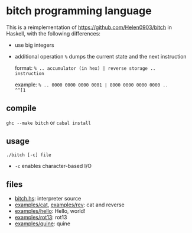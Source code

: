 # bitch programming language

This is a reimplementation of https://github.com/Helen0903/bitch in Haskell,
with the following differences:

* use big integers

* additional operation <code>%</code> dumps the current state and the next
  instruction

  format:
  <code>% .. accumulator (in hex) | reverse storage .. instruction</code>

  example:
  <code>% .. 0000 0000 0000 0001 | 8000 0000 0000 0000 .. ^^[1</code>

## compile

<code>ghc --make bitch</code> or <code>cabal install</code>

## usage

<code>./bitch [-c] file</code>

* <code>-c</code> enables character-based I/O

## files

* [bitch.hs](bitch.hs): interpreter source
* [examples/cat](examples/cat), [examples/rev](examples/rev): cat and reverse
* [examples/hello](examples/hello): Hello, world!
* [examples/rot13](examples/rot13): rot13
* [examples/quine](examples/quite): quine

